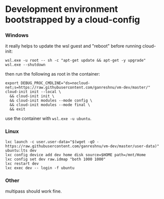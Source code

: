 # Development environment bootstrapped by a cloud-config

### Windows
it really helps to update the wsl guest and "reboot" before running cloud-init:
```
wsl.exe -u root -- sh -c "apt-get update && apt-get -y upgrade"
wsl.exe --shutdown
```

then run the following as root in the container:
```
export DEBUG_PROC_CMDLINE="ds=nocloud-net;s=https://raw.githubusercontent.com/ganreshnu/vm-dev/master/"
cloud-init init --local \
  && cloud-init init \
  && cloud-init modules --mode config \
  && cloud-init modules --mode final \
  && exit
```
use the container with `wsl.exe -u ubuntu`.

### Linux
```
lxc launch -c user.user-data="$(wget -qO - https://raw.githubusercontent.com/ganreshnu/vm-dev/master/user-data)" ubuntu:lts dev
lxc config device add dev home disk source=$HOME path=/mnt/Home
lxc config set dev raw.idmap "both 1000 1000"
lxc restart dev
lxc exec dev -- login -f ubuntu
```

### Other
multipass should work fine.
